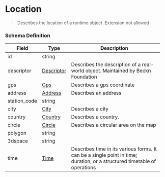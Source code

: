 Location
===
>Describes the location of a runtime object. Extension not allowed

### Schema Definition

|**Field**|**Type**|**Description**|
|---------|--------|---------------|
|id|string|
|descriptor|[Descriptor](/Mobility/Schema%20Reference/descriptor)|Describes the description of a real-world object. Maintained by Beckn Foundation
|gps|[Gps](/Mobility/Schema%20Reference/gps)|Describes a gps coordinate
|address|[Address](/Mobility/Schema%20Reference/address)|Describes an address
|station_code|string|
|city|[City](/Mobility/Schema%20Reference/city)|Describes a city
|country|[Country](/Mobility/Schema%20Reference/country)|Describes a country.
|circle|[Circle](/Mobility/Schema%20Reference/circle)|Describes a circular area on the map
|polygon|string|
|3dspace|string|
|time|[Time](/Mobility/Schema%20Reference/time)|Describes time in its various forms. It can be a single point in time; duration; or a structured timetable of operations
